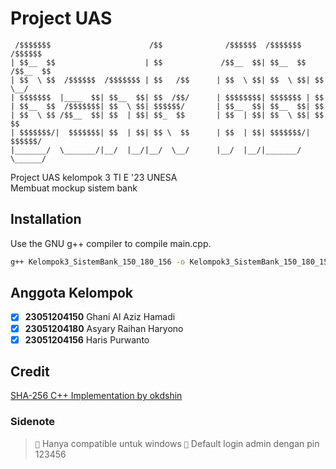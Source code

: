 # Project UAS

```
 /$$$$$$$                      /$$              /$$$$$$  /$$$$$$$   /$$$$$$ 
| $$__  $$                    | $$             /$$__  $$| $$__  $$ /$$__  $$
| $$  \ $$  /$$$$$$  /$$$$$$$ | $$   /$$      | $$  \ $$| $$  \ $$| $$  \__/
| $$$$$$$  |____  $$| $$__  $$| $$  /$$/      | $$$$$$$$| $$$$$$$ | $$      
| $$__  $$  /$$$$$$$| $$  \ $$| $$$$$$/       | $$__  $$| $$__  $$| $$      
| $$  \ $$ /$$__  $$| $$  | $$| $$_  $$       | $$  | $$| $$  \ $$| $$    $$
| $$$$$$$/|  $$$$$$$| $$  | $$| $$ \  $$      | $$  | $$| $$$$$$$/|  $$$$$$/
|_______/  \_______/|__/  |__/|__/  \__/      |__/  |__/|_______/  \______/ 

```
Project UAS kelompok 3 TI E '23 UNESA\
Membuat mockup sistem bank

## Installation

Use the GNU g++ compiler to compile main.cpp.

```bash
g++ Kelompok3_SistemBank_150_180_156 -o Kelompok3_SistemBank_150_180_156; ./Kelompok3_SistemBank_150_180_156
```

## Anggota Kelompok

- [x] **23051204150** Ghani Al Aziz Hamadi
- [x] **23051204180** Asyary Raihan Haryono
- [x] **23051204156** Haris Purwanto

## Credit

[SHA-256 C++ Implementation by okdshin](https://github.com/okdshin/PicoSHA2)

### Sidenote

> ``📝`` Hanya compatible untuk windows
> ``📝`` Default login admin dengan pin 123456